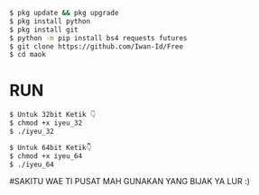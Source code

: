 ````bash
$ pkg update && pkg upgrade
$ pkg install python
$ pkg install git
$ python -m pip install bs4 requests futures
$ git clone https://github.com/Iwan-Id/Free
$ cd maok
````

# RUN
````bash
$ Untuk 32bit Ketik 👇
$ chmod +x iyeu_32
$ ./iyeu_32

$ Untuk 64bit Ketik👇
$ chmod +x iyeu_64
$ ./iyeu_64
````

#SAKITU WAE TI PUSAT MAH GUNAKAN YANG BIJAK YA LUR :)
